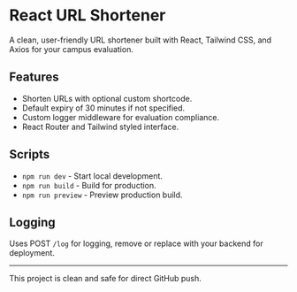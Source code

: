 # React URL Shortener

A clean, user-friendly URL shortener built with React, Tailwind CSS, and Axios for your campus evaluation.

## Features
- Shorten URLs with optional custom shortcode.
- Default expiry of 30 minutes if not specified.
- Custom logger middleware for evaluation compliance.
- React Router and Tailwind styled interface.

## Scripts
- `npm run dev` - Start local development.
- `npm run build` - Build for production.
- `npm run preview` - Preview production build.

## Logging
Uses POST `/log` for logging, remove or replace with your backend for deployment.

---

This project is clean and safe for direct GitHub push.
